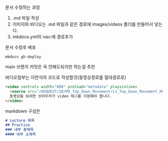 문서 수정하는 과정
1. \.md 파일 작성
2. 이미지와 비디오는 .md 파일과 같은 경로에 images/videos 폴더를 만들어서 넣는다.
3. mkdocs.yml의 nav:에 경로추가

문서 수정후 배포
```sheel
mkdocs gh-deploy
```

main 브랜치 커밋은 꼭 안해도되지만 하는걸 추천

비디오첨부는 이런식의 코드로 작성할것(동영상경로를 절대경로로)
```html
<video controls width="800" preload="metadata" playsinline>
  <source src="/GDQUEST/2D/M9_Top_Down_Movement/L1_Top_Down_Movement_Module_Overview/videos/010_overview_result.mp4" type="video/mp4">
  동영상을 보려면 브라우저가 video 태그를 지원해야 합니다.
</video>
```

markdown 구성은
```markdown
# Lecture 제목
## Practice
### 내부 중제목
#### 내부 소제목
```